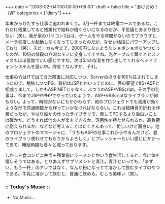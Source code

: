 +++
date = "2003-02-04T00:00:00+09:00"
draft = false
title = "あけおめ！（遅"
categories = ["diary"]
+++

年末からひたすら仕事に追われまくり。3月一杯までは終電コースであるな。これだけ残業してると残業代で給料が倍くらいになるのだが、不思議とあまり残らない（笑）。我が家のパソコン2台は、ゲームをやる時間がないのでブラウザとメーラ程度しか起動しなくなってしまったのだが、なぜか格段にパワーアップしており（笑）。スピーカも今まで、2000円しないようなショボショボなやつだったのが、10倍の値段の立派なモノに変身してですね。光ケーブルで繋ぐとヒスノイズもほぼ皆無でいい感じですな。次は5.1chな音を作り出してくれるヘッドフォンシステムを狙い中。貯金？なんすか、それ。

仕事の方はITで出てきた障害に対応しつつ、Serverのほうを100%任されてしまったので、勉強しつつPG。最初はJSPとかいってたのに、客の要望でIIS+ASPと相成りまして。しかもASP.NETじゃなく、ふつうのASP+VBScript。その手の仕事は、今までJSPやPHPでやっていたようで、ASP+VBScriptなライブラリが何もない。よって、時間がないにもかかわらず、他のプロジェクトでも流用が効くような形で共通関数から作っていかなければならない。これは結構骨の折れる作業だったが、やはり誰かの作ったライブラリで、楽してPGするより面白いことは確かだ。どうすれば他の人が楽をできるか、汎用性を持たせられるか、高負荷に耐えられるか、などなど考えることはたくさんあって、忙しいけど面白い。他のプロジェクトのマネージャに、「うちもASPの仕事これからやるんだけど、君のライブラリ使わせてもらうからよろしく」とプレッシャーもいい感じにかかってきて、睡眠時間も着々と減っております。

しかし三食コンビニ弁当＋残業後にラーメンとかいう食生活してると、今に体を壊しそうではある。とりあえずサプリメントと青汁。青汁といっても、「まずい、もう一杯」のアレではなく、なんか粉になってて溶かして飲むタイプのやつである。牛乳に溶かして飲むと、普通に飲める。むしろ美味い（笑）。

<h3>:: Today's Music ::</h3>
<ul>
<li>No Music...</li>
</ul>
